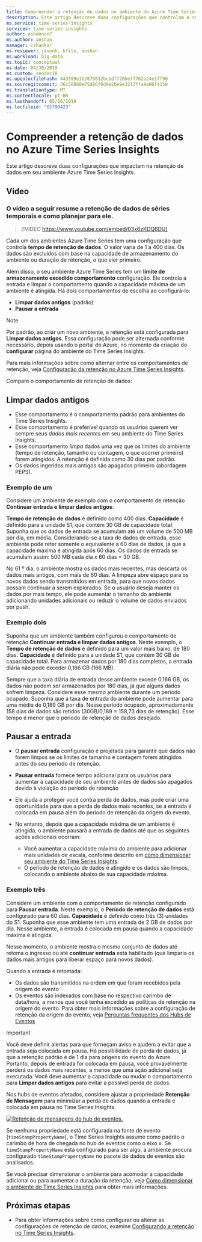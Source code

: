 ```yaml
---
title: Compreender a retenção de dados no ambiente do Azure Time Series Insights | Microsoft Docs
description: Este artigo descreve duas configurações que controlam a retenção de dados no ambiente do Azure Time Series Insights.
ms.service: time-series-insights
services: time-series-insights
author: ashannon7
ms.author: anshan
manager: cshankar
ms.reviewer: jasonh, kfile, anshan
ms.workload: big-data
ms.topic: conceptual
ms.date: 04/30/2019
ms.custom: seodec18
ms.openlocfilehash: 443599e1b2876012bcbdf720bef7762a24e1ff90
ms.sourcegitcommit: 36c50860e75d86f0d0e2be9e3213ffa9a06f4150
ms.translationtype: MT
ms.contentlocale: pt-BR
ms.lasthandoff: 05/16/2019
ms.locfileid: "65790423"
---
```

# <a name="understand-data-retention-in-azure-time-series-insights"></a>Compreender a retenção de dados no Azure Time Series Insights

Este artigo descreve duas configurações que impactam na retenção de dados em seu ambiente Azure Time Series Insights.

## <a name="video"></a>Vídeo

### <a name="the-following-video-summarizes-time-series-insights-data-retention-and-how-to-plan-for-itbr"></a>O vídeo a seguir resume a retenção de dados de séries temporais e como planejar para ele.</br>

> [!VIDEO https://www.youtube.com/embed/03x6zKDQ6DU]

Cada um dos ambientes Azure Time Series tem uma configuração que controla **tempo de retenção de dados**. O valor varia de 1 a 400 dias. Os dados são excluídos com base na capacidade de armazenamento do ambiente ou duração de retenção, o que vier primeiro.

Além disso, o seu ambiente Azure Time Series tem um **limite de armazenamento excedido comportamento** configuração. Ele controla a entrada e limpar o comportamento quando a capacidade máxima de um ambiente é atingida. Há dois comportamentos de escolha ao configurá-lo:

- **Limpar dados antigos** (padrão)  
- **Pausar a entrada**

> [!NOTE]
> Por padrão, ao criar um novo ambiente, a retenção está configurada para **Limpar dados antigos**. Essa configuração pode ser alternada conforme necessário, depois usando o portal do Azure, no momento da criação do **configurar** página do ambiente do Time Series Insights.

Para mais informações sobre como alternar entre os comportamentos de retenção, veja [Configuração da retenção no Azure Time Series Insights](time-series-insights-how-to-configure-retention.md).

Compare o comportamento de retenção de dados:

## <a name="purge-old-data"></a>Limpar dados antigos

- Esse comportamento é o comportamento padrão para ambientes do Time Series Insights.  
- Esse comportamento é preferível quando os usuários querem ver sempre seus *dados mais recentes* em seu ambiente do Time Series Insights.
- Esse comportamento *limpa* dados uma vez que os limites do ambiente (tempo de retenção, tamanho ou contagem, o que ocorrer primeiro) forem atingidos. A retenção é definida como 30 dias por padrão.
- Os dados ingeridos mais antigos são apagados primeiro (abordagem PEPS).

### <a name="example-one"></a>Exemplo de um

Considere um ambiente de exemplo com o comportamento de retenção **Continuar entrada e limpar dados antigos**:

**Tempo de retenção de dados** é definido como 400 dias. **Capacidade** é definido para a unidade S1, que contém 30 GB de capacidade total.   Suponha que os dados de entrada se acumulam até um volume de 500 MB por dia, em média. Considerando-se a taxa de dados de entrada, esse ambiente pode reter somente o equivalente a 60 dias de dados, já que a capacidade máxima é atingida após 60 dias. Os dados de entrada se acumulam assim: 500 MB cada dia x 60 dias = 30 GB.

No 61 º dia, o ambiente mostra os dados mais recentes, mas descarta os dados mais antigos, com mais de 60 dias. A limpeza abre espaço para os novos dados sendo transmitidos em entrada, para que novos dados possam continuar a serem explorados. Se o usuário deseja manter os dados por mais tempo, ele pode aumentar o tamanho do ambiente adicionando unidades adicionais ou reduzir o volume de dados enviados por push.  

### <a name="example-two"></a>Exemplo dois

Suponha que um ambiente também configurou o comportamento de retenção **Continuar entrada e limpar dados antigos**. Neste exemplo, o **Tempo de retenção de dados** é definido para um valor mais baixo, de 180 dias. **Capacidade** é definido para a unidade S1, que contém 30 GB de capacidade total. Para armazenar dados por 180 dias completos, a entrada diária não pode exceder 0,166 GB (166 MB).  

Sempre que a taxa diária de entrada desse ambiente excede 0,166 GB, os dados não podem ser armazenados por 180 dias, já que alguns dados sofrem limpeza. Considere esse mesmo ambiente durante um período ocupado. Suponha que a taxa de entrada do ambiente pode aumentar para uma média de 0,189 GB por dia. Nesse período ocupado, aproximadamente 158 dias de dados são retidos (30GB/0,189 = 158,73 dias de retenção). Esse tempo é menor que o período de retenção de dados desejado.

## <a name="pause-ingress"></a>Pausar a entrada

- O **pausar entrada** configuração é projetada para garantir que dados não forem limpos se os limites de tamanho e contagem forem atingidos antes do seu período de retenção.  
- **Pausar entrada** fornece tempo adicional para os usuários para aumentar a capacidade de seu ambiente antes de dados são apagados devido à violação do período de retenção
- Ele ajuda a proteger você contra perda de dados, mas pode criar uma oportunidade para que a perda de dados mais recentes, se a entrada é colocada em pausa além do período de retenção da origem do evento.
- No entanto, depois que a capacidade máxima de um ambiente é atingida, o ambiente pausará a entrada de dados até que as seguintes ações adicionais ocorram:

   - Você aumentar a capacidade máxima do ambiente para adicionar mais unidades de escala, conforme descrito em [como dimensionar seu ambiente do Time Series Insights](time-series-insights-how-to-scale-your-environment.md).
   - O período de retenção de dados é atingido e os dados são limpos, colocando o ambiente abaixo de sua capacidade máxima.

### <a name="example-three"></a>Exemplo três

Considere um ambiente com o comportamento de retenção configurado para **Pausar entrada**. Neste exemplo, o **Período de retenção de dados** está configurado para 60 dias. **Capacidade** é definido como três (3) unidades do S1. Suponha que esse ambiente tem uma entrada de 2 GB de dados por dia. Nesse ambiente, a entrada é colocada em pausa quando a capacidade máxima é atingida.

Nesse momento, o ambiente mostra o mesmo conjunto de dados até retoma o ingresso ou até **continuar entrada** está habilitado (que limparia os dados mais antigos para liberar espaço para novos dados).

Quando a entrada é retomada:

- Os dados são transmitidos na ordem em que foram recebidos pela origem do evento
- Os eventos são indexados com base no respectivo carimbo de data/hora, a menos que você tenha excedido as políticas de retenção na origem do evento. Para obter mais informações sobre a configuração de retenção da origem do evento, veja [Perguntas frequentes dos Hubs de Eventos](../event-hubs/event-hubs-faq.md)

> [!IMPORTANT]
> Você deve definir alertas para que forneçam aviso e ajudem a evitar que a entrada seja colocada em pausa. Há possibilidade de perda de dados, já que a retenção padrão é de 1 dia para origens do evento do Azure. Portanto, depois de entrada for colocada em pausa, você provavelmente perderá os dados mais recentes, a menos que uma ação adicional seja executada. Você deve aumentar a capacidade ou mudar o comportamento para **Limpar dados antigos** para evitar a possível perda de dados.

Nos hubs de eventos afetados, considere ajustar a propriedade **Retenção de Mensagem** para minimizar a perda de dados quando a entrada é colocada em pausa no Time Series Insights.

[![Retenção de mensagens do hub de eventos.](media/time-series-insights-contepts-retention/event-hub-retention.png)](media/time-series-insights-contepts-retention/event-hub-retention.png#lightbox)

Se nenhuma propriedade está configurada na fonte de evento (`timeStampPropertyName`), o Time Series Insights assume como padrão o carimbo de hora de chegada no hub de eventos como o eixo x. Se `timeStampPropertyName` está configurado para ser algo, a ambiente procura configurado `timeStampPropertyName` no pacote de dados de eventos são analisados.

Se você precisar dimensionar o ambiente para acomodar a capacidade adicional ou para aumentar a duração da retenção, veja [Como dimensionar o ambiente do Time Series Insights](time-series-insights-how-to-scale-your-environment.md) para obter mais informações.  

## <a name="next-steps"></a>Próximas etapas

- Para obter informações sobre como configurar ou alterar as configurações de retenção de dados, examine [Configurando a retenção no Time Series Insights](time-series-insights-how-to-configure-retention.md).
